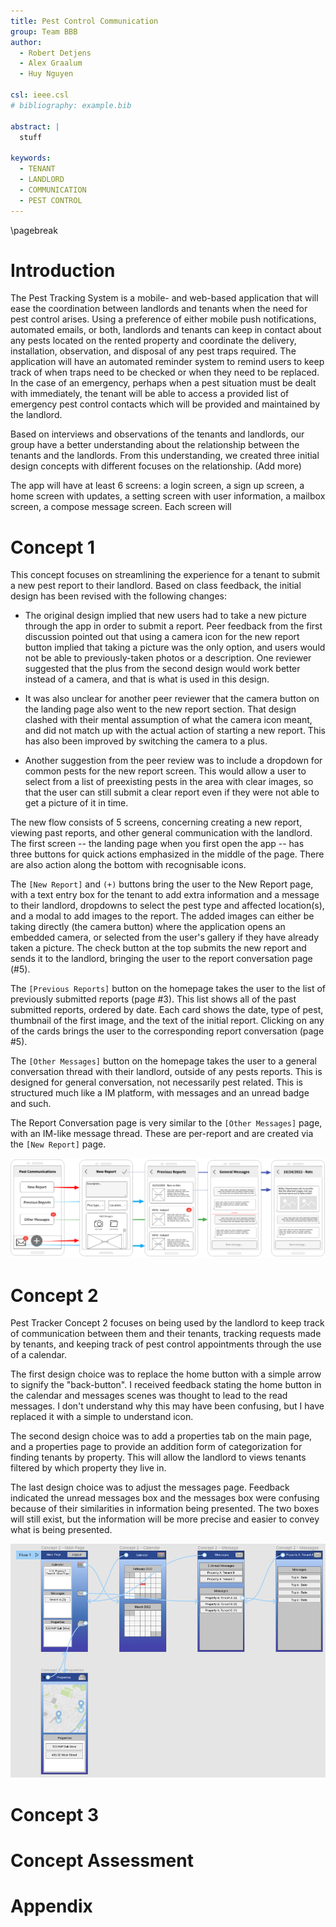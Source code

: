 ```yaml
---
title: Pest Control Communication
group: Team BBB
author:
  - Robert Detjens
  - Alex Graalum
  - Huy Nguyen

csl: ieee.csl
# bibliography: example.bib

abstract: |
  stuff

keywords:
  - TENANT
  - LANDLORD
  - COMMUNICATION
  - PEST CONTROL
---
```


\pagebreak

# Introduction

The Pest Tracking System is a mobile- and web-based application that will ease the coordination between landlords and tenants when the need for pest control arises. Using a preference of either mobile push notifications, automated emails, or both, landlords and tenants can keep in contact about any pests located on the rented property and coordinate the delivery, installation, observation, and disposal of any pest traps required. The application will have an automated reminder system to remind users to keep track of when traps need to be checked or when they need to be replaced. In the case of an emergency, perhaps when a pest situation must be dealt with immediately, the tenant will be able to access a provided list of emergency pest control contacts which will be provided and maintained by the landlord.

Based on interviews and observations of the tenants and landlords, our group have a better understanding about the relationship between the tenants and the landlords. From this understanding, we created three initial design concepts with different focuses on the relationship. (Add more)

The app will have at least 6 screens: a login screen, a sign up screen, a home screen with updates, a setting screen with user information, a mailbox screen, a compose message screen. Each screen will

# Concept 1

This concept focuses on streamlining the experience for a tenant to submit a new pest report to their landlord. Based on class feedback, the initial design has been revised with the following changes:

- The original design implied that new users had to take a new picture through the app in order to submit a report. Peer feedback from the first discussion pointed out that using a camera icon for the new report button implied that taking a picture was the only option, and users would not be able to previously-taken photos or a description. One reviewer suggested that the plus from the second design would work better instead of a camera, and that is what is used in this design.

- It was also unclear for another peer reviewer that the camera button on the landing page also went to the new report section. That design clashed with their mental assumption of what the camera icon meant, and did not match up with the actual action of starting a new report. This has also been improved by switching the camera to a plus.

- Another suggestion from the peer review was to include a dropdown for common pests for the new report screen. This would allow a user to select from a list of preexisting pests in the area with clear images, so that the user can still submit a clear report even if they were not able to get a picture of it in time.

The new flow consists of 5 screens, concerning creating a new report, viewing past reports, and other general communication with the landlord. The first screen -- the landing page when you first open the app -- has three buttons for quick actions emphasized in the middle of the page. There are also action along the bottom with recognisable icons.

The `[New Report]` and `(+)` buttons bring the user to the New Report page, with a text entry box for the tenant to add extra information and a message to their landlord, dropdowns to select the pest type and affected location(s), and a modal to add images to the report. The added images can either be taking directly (the camera button) where the application opens an embedded camera, or selected from the user's gallery if they have already taken a picture. The check button at the top submits the new report and sends it to the landlord, bringing the user to the report conversation page (#5).

The `[Previous Reports]` button on the homepage takes the user to the list of previously submitted reports (page #3). This list shows all of the past submitted reports, ordered by date. Each card shows the date, type of pest, thumbnail of the first image, and the text of the initial report. Clicking on any of the cards brings the user to the corresponding report conversation (page #5).

The `[Other Messages]` button on the homepage takes the user to a general conversation thread with their landlord, outside of any pests reports. This is designed for general conversation, not necessarily pest related. This is structured much like a IM platform, with messages and an unread badge and such.

The Report Conversation page is very similar to the `[Other Messages]` page, with an IM-like message thread. These are per-report and are created via the `[New Report]` page.

![Concept 1 Mockup](images/design1.png)

# Concept 2

Pest Tracker Concept 2 focuses on being used by the landlord to keep track of communication between them and their tenants, tracking requests made by tenants, and keeping track of pest control appointments through the use of a calendar.

The first design choice was to replace the home button with a simple arrow to signify the "back-button". I received feedback stating the home button in the calendar and messages scenes was thought to lead to the read messages. I don't understand why this may have been confusing, but I have replaced it with a simple to understand icon.

The second design choice was to add a properties tab on the main page, and a properties page to provide an addition form of categorization for finding tenants by property. This will allow the landlord to views tenants filtered by which property they live in.

The last design choice was to adjust the messages page. Feedback indicated the unread messages box and the messages box were confusing because of their similarities in information being presented. The two boxes will still exist, but the information will be more precise and easier to convey what is being presented.

![Concept 2 Mockup](images/design2.png)

# Concept 3


# Concept Assessment


# Appendix
